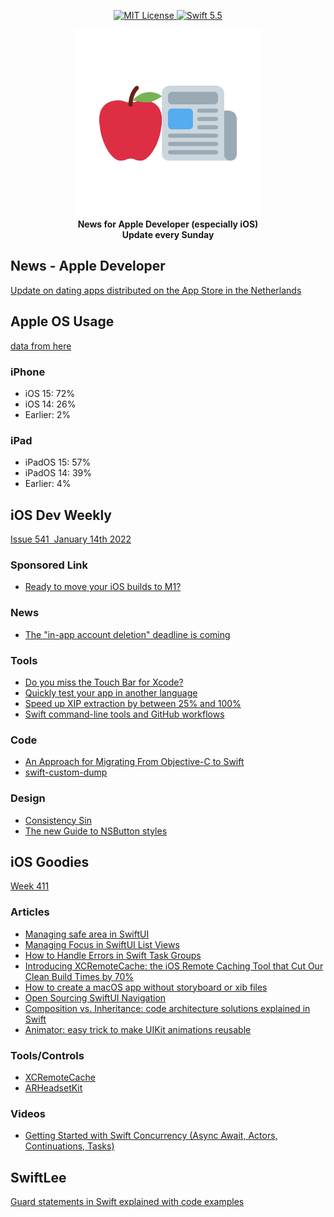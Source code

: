 <p align="center">
    <a href="LICENSE">
        <img src="https://img.shields.io/badge/license-MIT-brightgreen.svg" alt="MIT License">
    </a>
    <a href="https://swift.org">
        <img src="https://img.shields.io/badge/swift-5.5-brightgreen.svg" alt="Swift 5.5">
    </a>
</p>

<p align="center">
    <img src="appleDevNewsLogo.png" width="300" height="300"/>
    <br>
    <strong>News for Apple Developer (especially iOS)</strong>
    <br>
    <strong>Update every Sunday</strong>
</p>

## News - Apple Developer

[Update on dating apps distributed on the App Store in the Netherlands](https://developer.apple.com/news/?id=mbbs4zql)

## Apple OS Usage

[data from here](https://developer.apple.com/support/app-store/)

### iPhone

* iOS 15: 72%
* iOS 14: 26%
* Earlier: 2%

### iPad

* iPadOS 15: 57%
* iPadOS 14: 39%
* Earlier: 4%

## iOS Dev Weekly

[Issue 541  January 14th 2022](https://iosdevweekly.com//issues/541#start)

### Sponsored Link

* [Ready to move your iOS builds to M1?](https://cur.at/dnviuxI?m=web)

### News

* [The "in-app account deletion" deadline is coming](https://cur.at/RBsnCkv?m=web)

### Tools

* [Do you miss the Touch Bar for Xcode?](https://cur.at/tpYwsvX?m=web)
* [Quickly test your app in another language](https://cur.at/P3HB1z5?m=web)
* [Speed up XIP extraction by between 25% and 100%](https://cur.at/S275RNo?m=web)
* [Swift command-line tools and GitHub workflows](https://cur.at/5iD2MxZ?m=web)

### Code

* [An Approach for Migrating From Objective-C to Swift](https://cur.at/LODyjH8?m=web)
* [swift-custom-dump](https://cur.at/buUvsrC?m=web)

### Design

* [Consistency Sin](https://cur.at/TV7jDD4?m=web)
* [The new Guide to NSButton styles](https://cur.at/4lB91X6?m=web)

## iOS Goodies

[Week 411](https://ios-goodies.com/post/668228111222112256/week-411)

### Articles

* [Managing safe area in SwiftUI](https://href.li/?https://swiftwithmajid.com/2021/11/03/managing-safe-area-in-swiftui/)
* [Managing Focus in SwiftUI List Views](https://href.li/?https://peterfriese.dev/swiftui-list-focus/)
* [How to Handle Errors in Swift Task Groups](https://href.li/?https://swiftsenpai.com/swift/task-groups-error-handling/)
* [Introducing XCRemoteCache: the iOS Remote Caching Tool that Cut Our Clean Build Times by 70%](https://href.li/?https://engineering.atspotify.com/2021/11/16/introducing-xcremotecache-the-ios-remote-caching-tool-that-cut-our-clean-build-times-by-70/)
* [How to create a macOS app without storyboard or xib files](https://href.li/?https://sarunw.com/posts/how-to-create-macos-app-without-storyboard/)
* [Open Sourcing SwiftUI Navigation](https://href.li/?https://www.pointfree.co/blog/posts/66-open-sourcing-swiftui-navigation)
* [Composition vs. Inheritance: code architecture solutions explained in Swift](https://href.li/?https://www.avanderlee.com/swift/composition-inheritance-code-architecture/)
* [Animator: easy trick to make UIKit animations reusable](https://href.li/?https://medium.com/nice-photon-ios/animator-easy-trick-to-make-uikit-animations-reusable-2d10713ca3a)

### Tools/Controls

* [XCRemoteCache](https://href.li/?https://github.com/spotify/XCRemoteCache)
* [ARHeadsetKit](https://href.li/?https://github.com/philipturner/ARHeadsetKit)

### Videos

* [Getting Started with Swift Concurrency (Async Await, Actors, Continuations, Tasks)](https://href.li/?https://youtu.be/U6lQustiTGE)

## SwiftLee

[Guard statements in Swift explained with code examples](https://www.avanderlee.com/swift/guard-statements/)